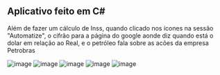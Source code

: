 <h2>Aplicativo feito em C#</h2>
<p>Além de fazer um cálculo de Inss, quando clicado nos ícones na sessão "Automatize", o cifrão para a página do google aonde diz quando está o dolar em relação ao Real, e o petróleo fala sobre as acões da empresa Petrobras</p>


![image](https://github.com/stevammm/C-/assets/129697376/c1f82b27-5fa7-4fe6-845d-32d99cf45ddd)
![image](https://github.com/stevammm/C-/assets/129697376/f473f343-a16a-408e-8a90-0597161b1b96)
![image](https://github.com/stevammm/C-/assets/129697376/577743ab-7577-49be-af04-c646580748db)
![image](https://github.com/stevammm/C-/assets/129697376/0cdd3c38-53d9-4a35-9e8b-21d84e0c394a)
![image](https://github.com/stevammm/C-/assets/129697376/ae7e8af5-1b27-41a0-abd7-011cea4e2814)
